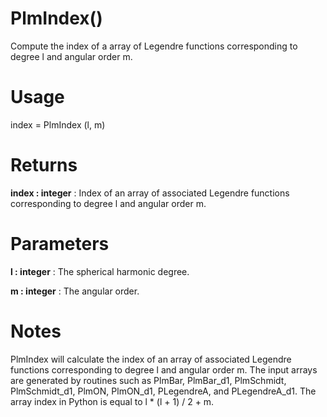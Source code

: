 # PlmIndex()

Compute the index of a array of Legendre functions corresponding to degree
l and angular order m.

# Usage

index = PlmIndex (l, m)

# Returns

**index : integer**
:   Index of an array of associated Legendre functions corresponding to degree l and angular order m.

# Parameters

**l : integer**
:   The spherical harmonic degree.

**m : integer**
:   The angular order.

# Notes

PlmIndex will calculate the index of an array of associated Legendre
functions corresponding to degree l and angular order m. The input arrays
are generated by routines such as PlmBar, PlmBar_d1, PlmSchmidt,
PlmSchmidt_d1, PlmON, PlmON_d1, PLegendreA, and PLegendreA_d1. The array
index in Python is equal to l \* (l + 1) / 2 + m.

